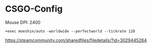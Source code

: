 # CSGO-Config

Mouse DPI: 2400

```text
+exec moeshin/auto -worldwide --perfectworld --tickrate 128
```


https://steamcommunity.com/sharedfiles/filedetails/?id=3029445264
